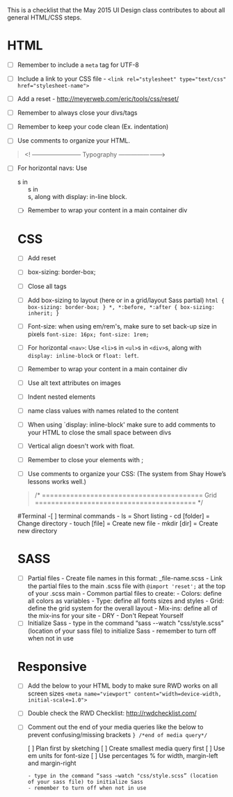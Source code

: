 This is a checklist that the May 2015 UI Design class contributes to about all general HTML/CSS steps.


# HTML
- [ ] Remember to include a `meta` tag for UTF-8
- [ ] Include a link to your CSS file
      - `<link rel="stylesheet" type="text/css" href="stylesheet-name">`
- [ ] Add a reset
      - http://meyerweb.com/eric/tools/css/reset/
- [ ] Remember to always close your divs/tags
- [ ] Remember to keep your code clean (Ex. indentation)

- [ ] Use comments to organize your HTML.

 >    <! ————————  Typography  ————————>

- [ ] For horizontal navs: Use <li>s in <ul>s in <div>s, along with display: in-line block.
- [ ] Remember to wrap your content in a main container div



# CSS
- [ ] Add reset
- [ ] box-sizing: border-box;
- [ ] Close all tags
- [ ] Add box-sizing to layout (here or in a grid/layout Sass partial)
       ` html {
	                box-sizing: border-box;
          }
        *, *:before, *:after {
          	box-sizing: inherit;
          } `
- [ ] Font-size: when using em/rem's, make sure to set back-up size in pixels
      `font-size: 16px;
       font-size: 1rem;`

- [ ] For horizontal `<nav>`: Use `<li>`s in `<ul>`s in `<div>`s, along with `display: inline-block` or `float: left`.
- [ ] Remember to wrap your content in a main container div


- [ ] Use alt text attributes on images
- [ ] Indent nested elements
- [ ] name class values with names related to the content
- [ ] When using `display: inline-block' make sure to add comments to your HTML to close the small space between divs
- [ ] Vertical align doesn't work with float.


- [ ] Remember to close your elements with ;


- [ ] Use comments to organize your CSS:
 (The system from Shay Howe’s lessons works well.)

>  /*
  ========================================
  Grid
  ========================================
  */

#Terminal 
    -[ ] terminal commands
    - ls = Short listing
    - cd [folder] = Change directory
    - touch [file] = Create new file
    - mkdir [dir] = Create new directory

# SASS
- [ ] Partial files
      - Create file names in this format: _file-name.scss
      - Link the partial files to the main .scss file with `@import 'reset';` at the top of your .scss main
      - Common partial files to create:
        - Colors: define all colors as variables
        - Type: define all fonts sizes and styles
        - Grid: define the grid system for the overall layout
        - Mix-ins: define all of the mix-ins for your site
      - DRY - Don't Repeat Yourself
- [ ] Initialize Sass
      - type in the command “sass --watch "css/style.scss” (location of your sass file) to initialize Sass
      - remember to turn off when not in use

# Responsive
- [ ] Add the below to your HTML body to make sure RWD works on all screen sizes
  `<meta name="viewport" content="width=device-width, initial-scale=1.0">`
- [ ] Double check the RWD Checklist: http://rwdchecklist.com/
- [ ] Comment out the end of your media queries like the below to prevent confusing/missing brackets
  `} /*end of media query*/`

  [ ] Plan first by sketching
  [ ] Create smallest media query first
  [ ] Use em units for font-size
  [ ] Use percentages % for width, margin-left and margin-right

      - type in the command “sass —watch "css/style.scss” (location of your sass file) to initialize Sass
      - remember to turn off when not in use


